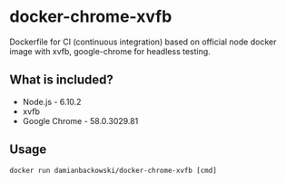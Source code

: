 # docker-chrome-xvfb

Dockerfile for CI (continuous integration) based on official node docker image with xvfb, google-chrome for headless testing.

## What is included?

* Node.js - 6.10.2
* xvfb
* Google Chrome - 58.0.3029.81

## Usage 

```
docker run damianbackowski/docker-chrome-xvfb [cmd]
```